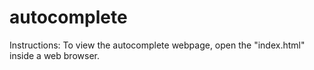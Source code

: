 # autocomplete

Instructions:
To view the autocomplete webpage, open the "index.html" inside a web browser.
